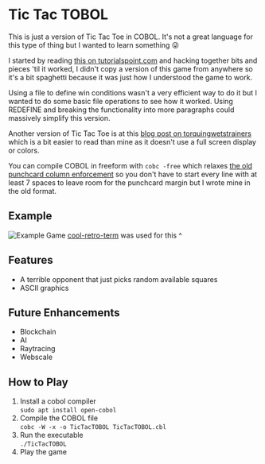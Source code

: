 # Tic Tac TOBOL

This is just a version of Tic Tac Toe in COBOL. It's not a great language for this type of thing but I wanted to learn something 😜  

I started by reading [this on tutorialspoint.com](https://www.tutorialspoint.com/cobol/) and hacking together bits and pieces 'til it worked, I didn't copy a version of this game from anywhere so it's a bit spaghetti because it was just how I understood the game to work.  

Using a file to define win conditions wasn't a very efficient way to do it but I wanted to do some basic file operations to see how it worked. Using REDEFINE and breaking the functionality into more paragraphs could massively simplify this version.  

Another version of Tic Tac Toe is at this [blog post on torquingwetstrainers](https://torquingwetstrainers.wordpress.com/2010/01/13/tic-tac-toe-cobol/) which is a bit easier to read than mine as it doesn't use a full screen display or colors.  

You can compile COBOL in freeform with `cobc -free` which relaxes [the old punchcard column enforcement](https://en.wikipedia.org/wiki/Computer_programming_in_the_punched_card_era) so you don't have to start every line with at least 7 spaces to leave room for the punchcard margin but I wrote mine in the old format.  

## Example
![Example Game](./TicTacTOBOL.gif)
[cool-retro-term](https://github.com/Swordfish90/cool-retro-term) was used for this ^

## Features
 - A terrible opponent that just picks random available squares
 - ASCII graphics

## Future Enhancements
 - Blockchain
 - AI
 - Raytracing
 - Webscale

## How to Play
1. Install a cobol compiler  
`sudo apt install open-cobol`  
2. Compile the COBOL file  
`cobc -W -x -o TicTacTOBOL TicTacTOBOL.cbl`  
3. Run the executable  
`./TicTacTOBOL`  
4. Play the game